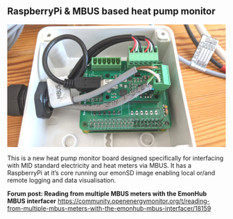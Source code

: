 ## RaspberryPi & MBUS based heat pump monitor

![images/heatpump_monitor_connected.jpg](images/heatpump_monitor_connected.jpg)

This is a new heat pump monitor board designed specifically for interfacing with MID standard electricity and heat meters via MBUS. It has a RaspberryPi at it’s core running our emonSD image enabling local or/and remote logging and data visualisation.

**Forum post: Reading from multiple MBUS meters with the EmonHub MBUS interfacer**
https://community.openenergymonitor.org/t/reading-from-multiple-mbus-meters-with-the-emonhub-mbus-interfacer/18159
